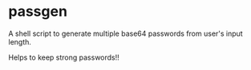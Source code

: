 # passgen
A shell script to generate multiple base64 passwords from user's input length.

Helps to keep strong passwords!!
